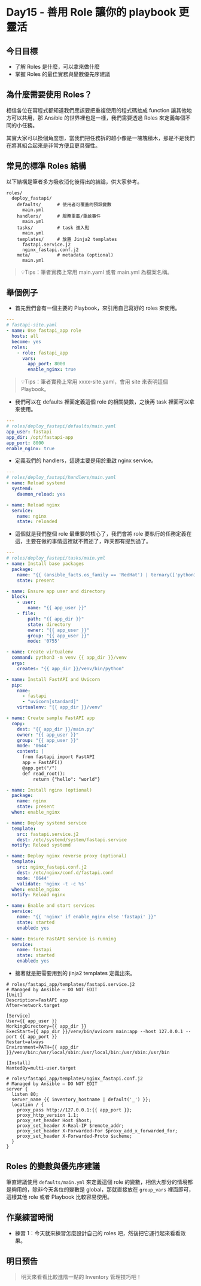 # Day15 - 善用 Role 讓你的 playbook 更靈活

## 今日目標
- 了解 Roles 是什麼，可以拿來做什麼
- 掌握 Roles 的最佳實務與變數優先序建議

## 為什麼需要使用 Roles？
相信各位在寫程式都知道我們應該要把重複使用的程式碼抽成 function 讓其他地方可以共用，那 Ansible 的世界裡也是一樣，我們需要透過 Roles 來定義每個不同的小任務。

其實大家可以換個角度想，當我們把任務拆的越小像是一塊塊積木，那是不是我們在將其組合起來是非常方便且更具彈性。

## 常見的標準 Roles 結構
以下結構是筆者多方吸收消化後得出的結論，供大家參考。
```
roles/
  deploy_fastapi/
    defaults/      # 使用者可覆蓋的預設變數
      main.yml
    handlers/      # 服務重載/重啟事件
      main.yml
    tasks/         # task 進入點
      main.yml
    templates/     # 放置 Jinja2 templates
      fastapi.service.j2
      nginx_fastapi.conf.j2
    meta/          # metadata (optional)
      main.yml
```
> 💡Tips：筆者實務上常用 main.yaml 或者 main.yml 為檔案名稱。

## 舉個例子
- 首先我們會有一個主要的 Playbook，來引用自己寫好的 roles 來使用。
```yaml
---
# fastapi-site.yaml
- name: Use fastapi_app role
  hosts: all
  become: yes
  roles:
    - role: fastapi_app
      vars:
        app_port: 8000
        enable_nginx: true
```
> 💡Tips：筆者實務上常用 xxxx-site.yaml，會用 site 來表明這個 Playbook。

- 我們可以在 defaults 裡面定義這個 role 的相關變數，之後再 task 裡面可以拿來使用。
```yaml
---
# roles/deploy_fastapi/defaults/main.yaml
app_user: fastapi
app_dir: /opt/fastapi-app
app_port: 8000
enable_nginx: true
```

- 定義我們的 handlers，這邊主要是用於重啟 nginx service。
```yaml
---
# roles/deploy_fastapi/handlers/main.yaml
- name: Reload systemd
  systemd:
    daemon_reload: yes

- name: Reload nginx
  service:
    name: nginx
    state: reloaded
```

- 這個就是我們整個 role 最重要的核心了，我們會將 role 要執行的任務定義在這，主要在做的事情這裡就不贅述了，昨天都有提到過了。
```yaml
---
# roles/deploy_fastapi/tasks/main.yml
- name: Install base packages
  package:
    name: "{{ (ansible_facts.os_family == 'RedHat') | ternary(['python3','python3-virtualenv','python3-pip'], ['python3','python3-venv','python3-pip']) }}"
    state: present

- name: Ensure app user and directory
  block:
    - user:
        name: "{{ app_user }}"
    - file:
        path: "{{ app_dir }}"
        state: directory
        owner: "{{ app_user }}"
        group: "{{ app_user }}"
        mode: '0755'

- name: Create virtualenv
  command: python3 -m venv {{ app_dir }}/venv
  args:
    creates: "{{ app_dir }}/venv/bin/python"

- name: Install FastAPI and Uvicorn
  pip:
    name:
      - fastapi
      - "uvicorn[standard]"
    virtualenv: "{{ app_dir }}/venv"

- name: Create sample FastAPI app
  copy:
    dest: "{{ app_dir }}/main.py"
    owner: "{{ app_user }}"
    group: "{{ app_user }}"
    mode: '0644'
    content: |
      from fastapi import FastAPI
      app = FastAPI()
      @app.get("/")
      def read_root():
          return {"hello": "world"}

- name: Install nginx (optional)
  package:
    name: nginx
    state: present
  when: enable_nginx

- name: Deploy systemd service
  template:
    src: fastapi.service.j2
    dest: /etc/systemd/system/fastapi.service
  notify: Reload systemd

- name: Deploy nginx reverse proxy (optional)
  template:
    src: nginx_fastapi.conf.j2
    dest: /etc/nginx/conf.d/fastapi.conf
    mode: '0644'
    validate: 'nginx -t -c %s'
  when: enable_nginx
  notify: Reload nginx

- name: Enable and start services
  service:
    name: "{{ 'nginx' if enable_nginx else 'fastapi' }}"
    state: started
    enabled: yes

- name: Ensure FastAPI service is running
  service:
    name: fastapi
    state: started
    enabled: yes
```
- 接著就是把需要用到的 jinja2 templates 定義出來。
```jinja2
# roles/fastapi_app/templates/fastapi.service.j2
# Managed by Ansible – DO NOT EDIT
[Unit]
Description=FastAPI app
After=network.target

[Service]
User={{ app_user }}
WorkingDirectory={{ app_dir }}
ExecStart={{ app_dir }}/venv/bin/uvicorn main:app --host 127.0.0.1 --port {{ app_port }}
Restart=always
Environment=PATH={{ app_dir }}/venv/bin:/usr/local/sbin:/usr/local/bin:/usr/sbin:/usr/bin

[Install]
WantedBy=multi-user.target
```

```jinja2
# roles/fastapi_app/templates/nginx_fastapi.conf.j2
# Managed by Ansible – DO NOT EDIT
server {
  listen 80;
  server_name {{ inventory_hostname | default('_') }};
  location / {
    proxy_pass http://127.0.0.1:{{ app_port }};
    proxy_http_version 1.1;
    proxy_set_header Host $host;
    proxy_set_header X-Real-IP $remote_addr;
    proxy_set_header X-Forwarded-For $proxy_add_x_forwarded_for;
    proxy_set_header X-Forwarded-Proto $scheme;
  }
}
```

## Roles 的變數與優先序建議
筆直建議使用 `defaults/main.yml` 來定義這個 role 的變數，相信大部分的情境都是夠用的，除非今天各位的變數是 global，那就直接放在 `group_vars` 裡面即可，這樣其他 role 或者 Playbook 比較容易使用。


## 作業練習時間
- 練習 1：今天就來練習怎麼設計自己的 roles 吧，然後把它運行起來看看效果。


## 明日預告
> 明天來看看比較進階一點的 Inventory 管理技巧吧！
